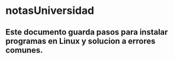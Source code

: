 # notasUniversidad

## Este documento guarda pasos para instalar programas en Linux y solucion a errores comunes.


